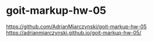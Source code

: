 # goit-markup-hw-05

https://github.com/AdrianMiarczynski/goit-markup-hw-05
<br/>
https://adrianmiarczynski.github.io/goit-markup-hw-05/
